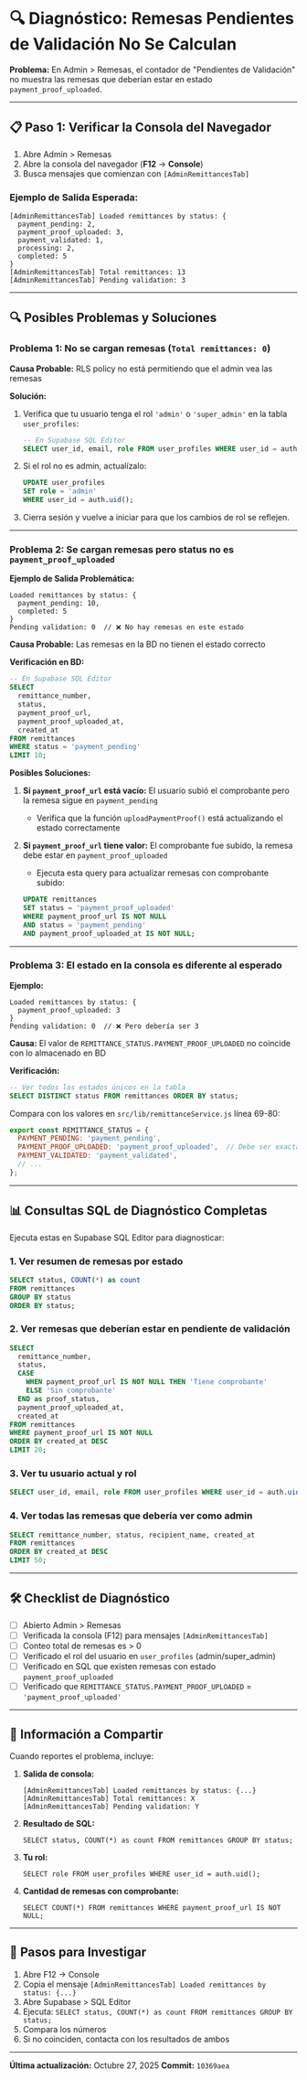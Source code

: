 # 🔍 Diagnóstico: Remesas Pendientes de Validación No Se Calculan

**Problema:** En Admin > Remesas, el contador de "Pendientes de Validación" no muestra las remesas que deberían estar en estado `payment_proof_uploaded`.

---

## 📋 Paso 1: Verificar la Consola del Navegador

1. Abre Admin > Remesas
2. Abre la consola del navegador (**F12** → **Console**)
3. Busca mensajes que comienzan con `[AdminRemittancesTab]`

### Ejemplo de Salida Esperada:
```
[AdminRemittancesTab] Loaded remittances by status: {
  payment_pending: 2,
  payment_proof_uploaded: 3,
  payment_validated: 1,
  processing: 2,
  completed: 5
}
[AdminRemittancesTab] Total remittances: 13
[AdminRemittancesTab] Pending validation: 3
```

---

## 🔍 Posibles Problemas y Soluciones

### Problema 1: No se cargan remesas (`Total remittances: 0`)

**Causa Probable:** RLS policy no está permitiendo que el admin vea las remesas

**Solución:**
1. Verifica que tu usuario tenga el rol `'admin'` o `'super_admin'` en la tabla `user_profiles`:
   ```sql
   -- En Supabase SQL Editor
   SELECT user_id, email, role FROM user_profiles WHERE user_id = auth.uid();
   ```

2. Si el rol no es admin, actualízalo:
   ```sql
   UPDATE user_profiles
   SET role = 'admin'
   WHERE user_id = auth.uid();
   ```

3. Cierra sesión y vuelve a iniciar para que los cambios de rol se reflejen.

---

### Problema 2: Se cargan remesas pero status no es `payment_proof_uploaded`

**Ejemplo de Salida Problemática:**
```
Loaded remittances by status: {
  payment_pending: 10,
  completed: 5
}
Pending validation: 0  // ❌ No hay remesas en este estado
```

**Causa Probable:** Las remesas en la BD no tienen el estado correcto

**Verificación en BD:**
```sql
-- En Supabase SQL Editor
SELECT
  remittance_number,
  status,
  payment_proof_url,
  payment_proof_uploaded_at,
  created_at
FROM remittances
WHERE status = 'payment_pending'
LIMIT 10;
```

**Posibles Soluciones:**

1. **Si `payment_proof_url` está vacío:** El usuario subió el comprobante pero la remesa sigue en `payment_pending`
   - Verifica que la función `uploadPaymentProof()` está actualizando el estado correctamente

2. **Si `payment_proof_url` tiene valor:** El comprobante fue subido, la remesa debe estar en `payment_proof_uploaded`
   - Ejecuta esta query para actualizar remesas con comprobante subido:
   ```sql
   UPDATE remittances
   SET status = 'payment_proof_uploaded'
   WHERE payment_proof_url IS NOT NULL
   AND status = 'payment_pending'
   AND payment_proof_uploaded_at IS NOT NULL;
   ```

---

### Problema 3: El estado en la consola es diferente al esperado

**Ejemplo:**
```
Loaded remittances by status: {
  payment_proof_uploaded: 3
}
Pending validation: 0  // ❌ Pero debería ser 3
```

**Causa:** El valor de `REMITTANCE_STATUS.PAYMENT_PROOF_UPLOADED` no coincide con lo almacenado en BD

**Verificación:**
```sql
-- Ver todos los estados únicos en la tabla
SELECT DISTINCT status FROM remittances ORDER BY status;
```

Compara con los valores en `src/lib/remittanceService.js` línea 69-80:
```javascript
export const REMITTANCE_STATUS = {
  PAYMENT_PENDING: 'payment_pending',
  PAYMENT_PROOF_UPLOADED: 'payment_proof_uploaded',  // Debe ser exactamente esto
  PAYMENT_VALIDATED: 'payment_validated',
  // ...
};
```

---

## 📊 Consultas SQL de Diagnóstico Completas

Ejecuta estas en Supabase SQL Editor para diagnosticar:

### 1. Ver resumen de remesas por estado
```sql
SELECT status, COUNT(*) as count
FROM remittances
GROUP BY status
ORDER BY status;
```

### 2. Ver remesas que deberían estar en pendiente de validación
```sql
SELECT
  remittance_number,
  status,
  CASE
    WHEN payment_proof_url IS NOT NULL THEN 'Tiene comprobante'
    ELSE 'Sin comprobante'
  END as proof_status,
  payment_proof_uploaded_at,
  created_at
FROM remittances
WHERE payment_proof_url IS NOT NULL
ORDER BY created_at DESC
LIMIT 20;
```

### 3. Ver tu usuario actual y rol
```sql
SELECT user_id, email, role FROM user_profiles WHERE user_id = auth.uid();
```

### 4. Ver todas las remesas que debería ver como admin
```sql
SELECT remittance_number, status, recipient_name, created_at
FROM remittances
ORDER BY created_at DESC
LIMIT 50;
```

---

## 🛠️ Checklist de Diagnóstico

- [ ] Abierto Admin > Remesas
- [ ] Verificada la consola (F12) para mensajes `[AdminRemittancesTab]`
- [ ] Conteo total de remesas es > 0
- [ ] Verificado el rol del usuario en `user_profiles` (admin/super_admin)
- [ ] Verificado en SQL que existen remesas con estado `payment_proof_uploaded`
- [ ] Verificado que `REMITTANCE_STATUS.PAYMENT_PROOF_UPLOADED` = `'payment_proof_uploaded'`

---

## 📝 Información a Compartir

Cuando reportes el problema, incluye:

1. **Salida de consola:**
   ```
   [AdminRemittancesTab] Loaded remittances by status: {...}
   [AdminRemittancesTab] Total remittances: X
   [AdminRemittancesTab] Pending validation: Y
   ```

2. **Resultado de SQL:**
   ```
   SELECT status, COUNT(*) as count FROM remittances GROUP BY status;
   ```

3. **Tu rol:**
   ```
   SELECT role FROM user_profiles WHERE user_id = auth.uid();
   ```

4. **Cantidad de remesas con comprobante:**
   ```
   SELECT COUNT(*) FROM remittances WHERE payment_proof_url IS NOT NULL;
   ```

---

## 🔄 Pasos para Investigar

1. Abre F12 → Console
2. Copia el mensaje `[AdminRemittancesTab] Loaded remittances by status: {...}`
3. Abre Supabase > SQL Editor
4. Ejecuta: `SELECT status, COUNT(*) as count FROM remittances GROUP BY status;`
5. Compara los números
6. Si no coinciden, contacta con los resultados de ambos

---

**Última actualización:** Octubre 27, 2025
**Commit:** `10369aea`

